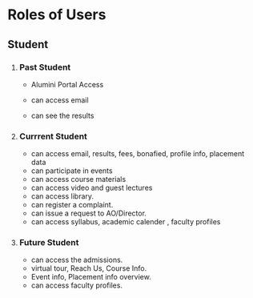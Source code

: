 # Roles of Users

## Student 

1. ### Past Student
    - Alumini Portal Access

    - can access email
     
    - can see the results


	
2. ### Currrent Student
    - can access email, results, fees, bonafied, profile info, placement data
    - can participate in events
    - can access course materials
    - can access video and guest lectures
    - can access library.
    - can register a complaint.
    - can issue a request to AO/Director.
    - can access syllabus, academic calender , faculty profiles
 

3. ### Future Student
    - can access the admissions.
    - virtual tour, Reach Us, Course Info.
    - Event info, Placement info overview.
    - can access faculty profiles.

